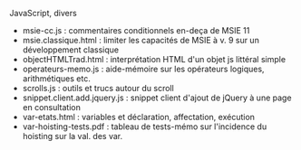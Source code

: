 JavaScript, divers

* msie-cc.js : commentaires conditionnels en-deça de MSIE 11
* msie.classique.html : limiter les capacités de MSIE à v. 9 sur un développement classique
* objectHTMLTrad.html : interprétation HTML d'un objet js littéral simple
* operateurs-memo.js : aide-mémoire sur les opérateurs logiques, arithmétiques etc.
* scrolls.js : outils et trucs autour du scroll
* snippet.client.add.jquery.js : snippet client d'ajout de jQuery à une page en consultation
* var-etats.html : variables et déclaration, affectation, exécution
* var-hoisting-tests.pdf : tableau de tests-mémo sur l'incidence du hoisting sur la val. des var.
